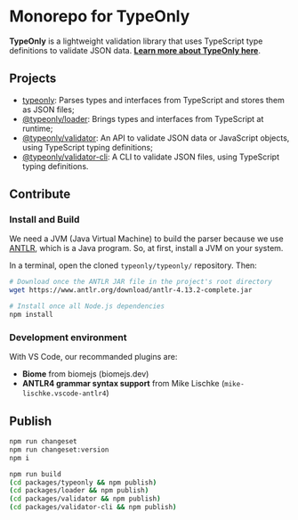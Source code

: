 # Monorepo for TypeOnly

**TypeOnly** is a lightweight validation library that uses TypeScript type definitions to validate JSON data. **[Learn more about TypeOnly here](https://github.com/paleo/typeonly/tree/master/packages/typeonly)**.

## Projects

* [typeonly](https://github.com/paleo/typeonly/tree/master/packages/typeonly): Parses types and interfaces from TypeScript and stores them as JSON files;
* [@typeonly/loader](https://github.com/paleo/typeonly/tree/master/packages/loader): Brings types and interfaces from TypeScript at runtime;
* [@typeonly/validator](https://github.com/paleo/typeonly/tree/master/packages/validator): An API to validate JSON data or JavaScript objects, using TypeScript typing definitions;
* [@typeonly/validator-cli](https://github.com/paleo/typeonly/tree/master/packages/validator-cli): A CLI to validate JSON files, using TypeScript typing definitions.

## Contribute

### Install and Build

We need a JVM (Java Virtual Machine) to build the parser because we use [ANTLR](https://www.antlr.org/), which is a Java program. So, at first, install a JVM on your system.

In a terminal, open the cloned `typeonly/typeonly/` repository. Then:

```sh
# Download once the ANTLR JAR file in the project's root directory
wget https://www.antlr.org/download/antlr-4.13.2-complete.jar

# Install once all Node.js dependencies
npm install
```

### Development environment

With VS Code, our recommanded plugins are:

* **Biome** from biomejs (biomejs.dev)
* **ANTLR4 grammar syntax support** from Mike Lischke (`mike-lischke.vscode-antlr4`)

## Publish

```sh
npm run changeset
npm run changeset:version
npm i

npm run build
(cd packages/typeonly && npm publish)
(cd packages/loader && npm publish)
(cd packages/validator && npm publish)
(cd packages/validator-cli && npm publish)
```
